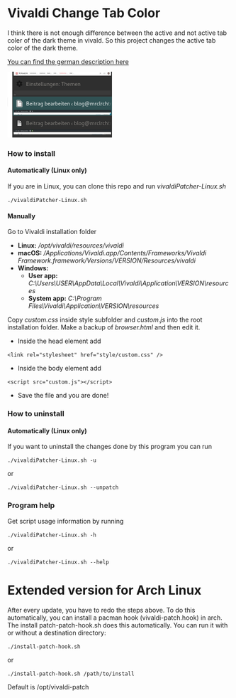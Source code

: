 # Vivaldi Change Tab Color
I think there is not enough difference between the active and not active tab coler of the dark theme in vivald.
So this project changes the active tab color of the dark theme.

[You can find the german description here](https://mrclrchtr.de/vivaldi-hintergrundfarbe-des-aktiven-tabs-aendern/)

![Example](Example.png "Example")

### How to install
#### Automatically (Linux only)
If you are in Linux, you can clone this repo and run *vivaldiPatcher-Linux.sh*
```
./vivaldiPatcher-Linux.sh
```
#### Manually
Go to Vivaldi installation folder
* __Linux:__ */opt/vivaldi/resources/vivaldi*
* __macOS:__ */Applications/Vivaldi.app/Contents/Frameworks/Vivaldi Framework.framework/Versions/VERSION/Resources/vivaldi*
* __Windows:__
  * __User app:__ *C:\Users\USER\AppData\Local\Vivaldi\Application\VERSION\resources*
  * __System app:__ *C:\Program Files\Vivaldi\Application\VERSION\resources*

Copy *custom.css* inside style subfolder and *custom.js* into the root installation folder. Make a backup of *browser.html* and then edit it.
* Inside the head element add
```
<link rel="stylesheet" href="style/custom.css" />
```
* Inside the body element add
```
<script src="custom.js"></script>
```
* Save the file and you are done!

### How to uninstall
#### Automatically (Linux only)
If you want to uninstall the changes done by this program you can run
```
./vivaldiPatcher-Linux.sh -u
```
or
```
./vivaldiPatcher-Linux.sh --unpatch
```

### Program help
Get script usage information by running
```
./vivaldiPatcher-Linux.sh -h
```
or
```
./vivaldiPatcher-Linux.sh --help
```

# Extended version for Arch Linux
After every update, you have to redo the steps above. To do this automatically, you can install a pacman hook (vivaldi-patch.hook) in arch.
The install patch-patch-hook.sh does this automatically. You can run it with or without a destination directory:
```
./install-patch-hook.sh
```
or
```
./install-patch-hook.sh /path/to/install
```
Default is /opt/vivaldi-patch
